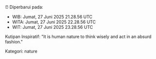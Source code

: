 ⏰ Diperbarui pada:
- WIB: Jumat, 27 Juni 2025 21.28.56 UTC
- WITA: Jumat, 27 Juni 2025 22.28.56 UTC
- WIT: Jumat, 27 Juni 2025 23.28.56 UTC

Kutipan Inspiratif:
"It is human nature to think wisely and act in an absurd fashion."


Kategori: nature

